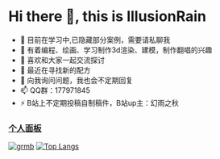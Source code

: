 # Hi there 👋, this is IllusionRain

- 🔭 目前在学习中,已隐藏部分案例，需要请私聊我
- 🌱 有着编程、绘画、学习制作3d渲染、建模，制作翻唱的兴趣
- 👯 喜欢和大家一起交流探讨
- 🤔 最近在寻找新的配方
- 💬 向我询问问题，我也会不定期回复
- 📫 QQ群：177971845 
- ⚡ B站上不定期投稿自制稿件，B站up主：幻雨之秋


### [个人面板](https://hyzqacg.github.io/)

[![grmb](https://github-readme-stats.vercel.app/api?username=17396743&show_icons=true&theme=flag-india)](https://hyzqacg.github.io/)
[![Top Langs](https://github-readme-stats.vercel.app/api/top-langs/?username=17396743)](https://hyzqacg.github.io/)


